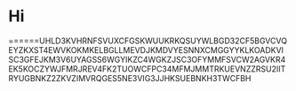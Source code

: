 # Hi

======UHLD3KVHRNFSVUXCFGSKWUUKRKQSUYWLBGD32CF5BGVCVQEYZKXST4EWVKOKMKELBGLLMEVDJKMDVYESNNXCMGGYYKLKOADKVISC3GFEJKM3V6UYAGSS6WGYIKZC4WGKZJSC3OFYMMFSVCW2AGVKR4EK5KOCZYWJFMRJREV4FK2TUOWCFPC34MFMJMMTRKUEVNZZRSU2IITRYUGBNKZ2ZKVZIMVRQGES5NE3VIG3JJHKSUEBNKH3TWCFBH
